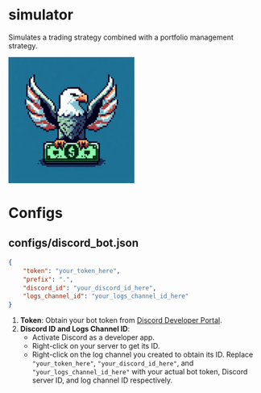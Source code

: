 # simulator
Simulates a trading strategy combined with a portfolio management strategy.

<img src="https://github.com/smartswap-org/simulator/blob/74493bf848cdb234507e7518d06b5dd75421079b/assets/simulator-logo.jpeg" width="250" height="250">

# Configs

## configs/discord_bot.json

```json
{
    "token": "your_token_here",
    "prefix": ".",
    "discord_id": "your_discord_id_here",
    "logs_channel_id": "your_logs_channel_id_here"
}
```
1. **Token**: Obtain your bot token from [Discord Developer Portal](https://discord.com/developers/applications/).
2. **Discord ID and Logs Channel ID**:
   - Activate Discord as a developer app.
   - Right-click on your server to get its ID.
   - Right-click on the log channel you created to obtain its ID.
Replace `"your_token_here"`, `"your_discord_id_here"`, and `"your_logs_channel_id_here"` with your actual bot token, Discord server ID, and log channel ID respectively.
